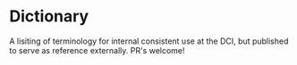 # Dictionary
A lisiting of terminology for internal consistent use at the DCI, but published to serve as reference externally. PR's welcome!
